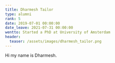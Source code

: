 ```yaml
---
title: Dharmesh Tailor
type: alumni
rank: 5
date: 2019-07-01 00:00:00
date_leave: 2021-07-31 00:00:00
wentto: Started a PhD at University of Amsterdam
header:
  teaser: /assets/images/dharmesh_tailor.png
---
```


Hi my name is Dharmesh.
